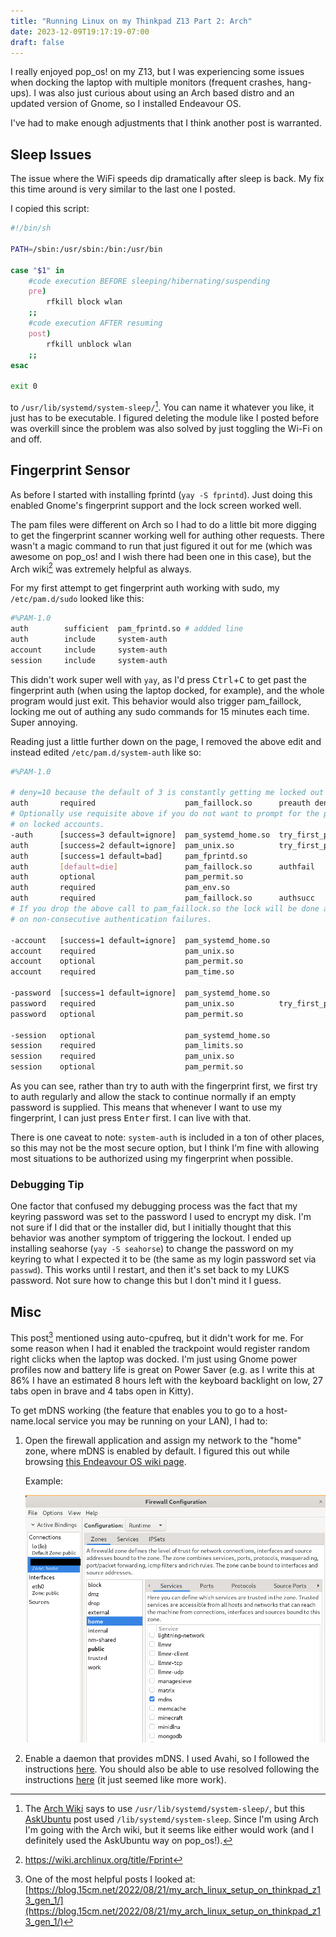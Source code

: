 ```yaml
---
title: "Running Linux on my Thinkpad Z13 Part 2: Arch"
date: 2023-12-09T19:17:19-07:00
draft: false
---
```


I really enjoyed pop_os! on my Z13, but I was experiencing some issues when
docking the laptop with multiple monitors (frequent crashes, hang-ups). I was
also just curious about using an Arch based distro and an updated version of
Gnome, so I installed Endeavour OS. 

I've had to make enough adjustments that I think another post is warranted.

## Sleep Issues

The issue where the WiFi speeds dip dramatically after sleep is back. My fix
this time around is very similar to the last one I posted.

I copied this script:

```bash
#!/bin/sh

PATH=/sbin:/usr/sbin:/bin:/usr/bin

case "$1" in
	#code execution BEFORE sleeping/hibernating/suspending
	pre)
		rfkill block wlan
	;;
	#code execution AFTER resuming
	post)
		rfkill unblock wlan
	;;
esac

exit 0
```

to `/usr/lib/systemd/system-sleep/`[^3]. You can name it whatever you like, it just has
to be executable. I figured deleting the module like I posted
before was overkill since the problem was also solved by just toggling the Wi-Fi
on and off.

[^3]: The [Arch
Wiki](https://wiki.archlinux.org/title/Power_management#Sleep_hooks) says to use
`/usr/lib/systemd/system-sleep/`, but this
[AskUbuntu](https://askubuntu.com/questions/1313479/correct-way-to-execute-a-script-on-resume-from-suspend)
post used `/lib/systemd/system-sleep`. Since I'm using Arch I'm going with the
Arch wiki, but it seems like either would work (and I definitely used the
AskUbuntu way on pop_os!).

## Fingerprint Sensor

As before I started with installing fprintd (`yay -S fprintd`). Just doing this
enabled Gnome's fingerprint support and the lock screen worked well.

The pam files were different on Arch so I had to do a little bit more digging to
get the fingerprint scanner working well for authing other requests. There
wasn't a magic command to run that just figured it out for me (which was awesome
on pop_os! and I wish there had been one in this case), but the Arch wiki[^1]
was extremely helpful as always.

For my first attempt to get fingerprint auth working with sudo, my `/etc/pam.d/sudo`
looked like this:

```bash
#%PAM-1.0
auth	  	sufficient 	pam_fprintd.so # addded line
auth		include		system-auth
account		include		system-auth
session		include		system-auth
```

This didn't work super well with `yay`, as I'd press
<kbd>Ctrl</kbd>+<kbd>C</kbd> to get past the fingerprint auth (when using the
laptop docked, for example), and the whole program would just exit. This
behavior would also trigger pam_faillock, locking me out of authing any sudo
commands for 15 minutes each time. Super annoying.

Reading just a little further down on the page, I removed the above edit and
instead edited `/etc/pam.d/system-auth` like so:

```bash
#%PAM-1.0

# deny=10 because the default of 3 is constantly getting me locked out
auth       required                    pam_faillock.so      preauth deny=10
# Optionally use requisite above if you do not want to prompt for the password
# on locked accounts.
-auth      [success=3 default=ignore]  pam_systemd_home.so  try_first_pass nullok likeauth
auth       [success=2 default=ignore]  pam_unix.so          try_first_pass nullok likeauth
auth       [success=1 default=bad]     pam_fprintd.so
auth       [default=die]               pam_faillock.so      authfail
auth       optional                    pam_permit.so
auth       required                    pam_env.so
auth       required                    pam_faillock.so      authsucc
# If you drop the above call to pam_faillock.so the lock will be done also
# on non-consecutive authentication failures.

-account   [success=1 default=ignore]  pam_systemd_home.so
account    required                    pam_unix.so
account    optional                    pam_permit.so
account    required                    pam_time.so

-password  [success=1 default=ignore]  pam_systemd_home.so
password   required                    pam_unix.so          try_first_pass nullok shadow
password   optional                    pam_permit.so

-session   optional                    pam_systemd_home.so
session    required                    pam_limits.so
session    required                    pam_unix.so
session    optional                    pam_permit.so
```

As you can see, rather than try to auth with the fingerprint first, we first try
to auth regularly and allow the stack to continue normally if an empty password
is supplied. This means that whenever I want to use my fingerprint, I can just press
<kbd>Enter</kbd> first. I can live with that.

There is one caveat to note: `system-auth` is included in a ton of other places,
so this may not be the most secure option, but I think I'm fine with allowing
most situations to be authorized using my fingerprint when possible.

[^1]: https://wiki.archlinux.org/title/Fprint

### Debugging Tip

One factor that confused my debugging process was the fact that my keyring
password was set to the password I used to encrypt my disk. I'm not sure if I
did that or the installer did, but I initially thought that this behavior was
another symptom of triggering the lockout. I ended up installing seahorse (`yay
-S seahorse`) to change the password on my keyring to what I expected it to be
(the same as my login password set via `passwd`). This works until I restart,
and then it's set back to my LUKS password. Not sure how to change this but I don't
mind it I guess.

## Misc

This post[^2] mentioned using auto-cpufreq, but it didn't work for me. For some
reason when I had it enabled the trackpoint would register random right clicks
when the laptop was docked. I'm just using Gnome power profiles now and battery
life is great on Power Saver (e.g. as I write this at 86% I have an estimated 8 hours
left with the keyboard backlight on low, 27 tabs open in brave and 4 tabs open
in Kitty).

To get mDNS working (the feature that enables you to go to a host-name.local
service you may be running on your LAN), I had to:

1. Open the firewall application
   and assign my network to the "home" zone, where mDNS is enabled by default. I
   figured this out while browsing [this Endeavour OS wiki
   page](https://discovery.endeavouros.com/applications/firewalld/).
   
   Example:
   
   ![firewall application example](./firewall_screenshot.png)

2. Enable a daemon that provides mDNS. I used Avahi, so I followed the
   instructions [here](https://wiki.archlinux.org/title/Avahi). You should also
   be able to use resolved following the instructions
   [here](https://wiki.archlinux.org/title/Systemd-resolved#mDNS) (it just
   seemed like more work).

[^2]: One of the most helpful posts I looked at:
[https://blog.15cm.net/2022/08/21/my_arch_linux_setup_on_thinkpad_z13_gen_1/](https://blog.15cm.net/2022/08/21/my_arch_linux_setup_on_thinkpad_z13_gen_1/)
